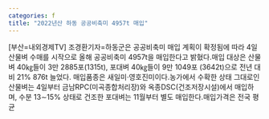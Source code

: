 ```yaml
---
categories: f
title: "2022년산 하동 공공비축미 4957t 매입"
---
```

[부산=내외경제TV] 조경환기자=하동군은 공공비축미 매입 계획이 확정됨에 따라 4일 산물벼 수매를 시작으로 올해 공공비축미 4957t을 매입한다고 밝혔다.매입 대상은 산물벼 40㎏들이 3만 2885포(1315t), 포대벼 40㎏들이 9만 1049포 (3642t)으로 전년 대비 21% 876t 늘었다. 매입품종은 새일미·영호진미이다.농가에서 수확한 상태 그대로인 산물벼는 4일부터 금남RPC(미곡종합처리장)와 옥종DSC(건조저장시설)에서 매입하며, 수분 13∼15% 상태로 건조한 포대벼는 11월부터 별도 매입한다.매입가격은 전국 평균